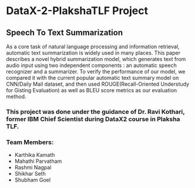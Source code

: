 # DataX-2-PlakshaTLF Project

## Speech To Text Summarization
As a core task of natural language processing and information retrieval, automatic text summarization is widely used in many places. This paper describes a novel hybrid summarization model, which generates text from audio input using two independent components : an automatic speech recognizer and a summarizer. To verify the performance of our model, we compared it with the current popular automatic text summary model on CNN/Daily Mail dataset, and then used ROUGE(Recall-Oriented Understudy for Gisting Evaluation) as well as BLEU score metrics as our evaluation method. 


### This project was done under the guidance of Dr. Ravi Kothari, former IBM Chief Scientist during DataX2 course in Plaksha TLF.

### Team Members:
- Karthika Kamath
- Mahathi Parvatham
- Rashmi Nagpal
- Shikhar Seth
- Shubham Goel
